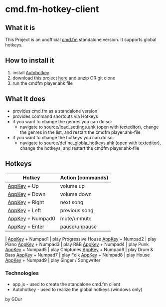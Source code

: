 cmd.fm-hotkey-client
====================

## What it is
This Project is an unofficial [cmd.fm](https://cmd.fm/) standalone version.
It supports global hotkeys.

## How to install it
1. install [Autohotkey](http://www.autohotkey.com/)
1. download this project [here](https://github.com/GDur/cmd.fm-hotkey-client/archive/master.zip) and unzip OR git clone
1. run the cmdfm player.ahk file

## What it does
- provides cmd.fm as a standalone version
- provides command shortcuts via Hotkeys
- if you want to change the genres you can do so:
  - navigate to source/load_settings.ahk (open with texteditor), change the genres in the list, and restart the cmdfm player.ahk-file
- if you want to change the hotkeys you can do so:
  - navigate to source/define_globla_hotkeys.ahk (open with texteditor), change the hotkeys, and restart the cmdfm player.ahk-file

## Hotkeys
| Hotkey        | Action (commands)
| ------------- |-------------
[AppKey](http://upload.wikimedia.org/wikipedia/commons/3/3a/Qwerty.svg) + Up      | volume up
[AppKey](http://upload.wikimedia.org/wikipedia/commons/3/3a/Qwerty.svg) + Down    | volume down
[AppKey](http://upload.wikimedia.org/wikipedia/commons/3/3a/Qwerty.svg) + Right   | next song
[AppKey](http://upload.wikimedia.org/wikipedia/commons/3/3a/Qwerty.svg) + Left    | previous song
[AppKey](http://upload.wikimedia.org/wikipedia/commons/3/3a/Qwerty.svg) + Numpad0 | mute/unmute
[AppKey](http://upload.wikimedia.org/wikipedia/commons/3/3a/Qwerty.svg) + Enter   | pause/unpause
|
[AppKey](http://upload.wikimedia.org/wikipedia/commons/3/3a/Qwerty.svg) + Numpad1 | play Progressive House
[AppKey](http://upload.wikimedia.org/wikipedia/commons/3/3a/Qwerty.svg) + Numpad2 | play Piano
[AppKey](http://upload.wikimedia.org/wikipedia/commons/3/3a/Qwerty.svg) + Numpad3 | play R&B
[AppKey](http://upload.wikimedia.org/wikipedia/commons/3/3a/Qwerty.svg) + Numpad4 | play Punk
[AppKey](http://upload.wikimedia.org/wikipedia/commons/3/3a/Qwerty.svg) + Numpad5 | play Chiptunes
[AppKey](http://upload.wikimedia.org/wikipedia/commons/3/3a/Qwerty.svg) + Numpad6 | play Drum & Bass
[AppKey](http://upload.wikimedia.org/wikipedia/commons/3/3a/Qwerty.svg) + Numpad7 | play Folk
[AppKey](http://upload.wikimedia.org/wikipedia/commons/3/3a/Qwerty.svg) + Numpad8 | play House
[AppKey](http://upload.wikimedia.org/wikipedia/commons/3/3a/Qwerty.svg) + Numpad9 | play Singer / Songwriter


### Technologies
- app.js     - used to create the standalone cmd.fm client 
- Autohotkey - used to realize the global hotkeys (windows only)

by GDur
